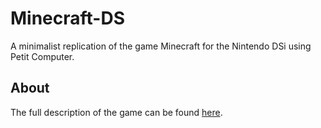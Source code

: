 # Minecraft-DS
A minimalist replication of the game Minecraft for the Nintendo DSi using Petit Computer.

## About
The full description of the game can be found [here](http://petitcomputer.wikia.com/wiki/Minecraft_DS).
